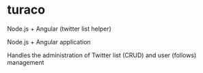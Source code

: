 # turaco
Node.js + Angular (twitter list helper)


Node.js + Angular application 

Handles the administration of Twitter list (CRUD) and user (follows) management 
